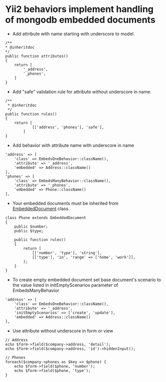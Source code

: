Yii2 behaviors implement handling of mongodb embedded documents
===============================================================

* Add attribute with name starting with underscore to model.
~~~
/**
* @inheritdoc
*/
public function attributes()
{
    return [
        '_address',
        '_phones',
    ]
}
~~~
* Add "safe" validation rule for attribute without underscore in name.
~~~
/**
 * @inheritdoc
 */
public function rules()
{
    return [
            [['address', 'phones'], 'safe'],
        ]
}
~~~
* Add behavior with attribute name with underscore in name
~~~
'address' => [
    'class' => EmbedsOneBehavior::className(),
    'attribute' => '_address',
    'embedded' => Address::className()
],
'phones' => [
    'class' => EmbedsManyBehavior::className(),
    'attribute' => '_phones',
    'embedded' => Phone::className()
],
~~~
* Your embedded documents must be inherited from [EmbeddedDocument](EmbeddedDocument.php) class.
~~~
class Phone extends EmbeddedDocument 
{
    public $number;
    public $type;
    
    public function rules()
    {
        return [
            [['number', 'type'], 'string'],
            [['type'], 'in', 'range' => ['home', 'work']],
        ];
    }
}
~~~
* To create empty embedded document set base document's scenario to the value listed in initEmptyScenarios parameter of EmbedsManyBehavior
~~~
'address' => [
    'class' => EmbedsOneBehavior::className(),
    'attribute' => '_address',
    'initEmptyScenarios' => ['create', 'update'],
    'embedded' => Address::className()
],
~~~
* Use attribute without underscore in form or view
~~~
// Address
echo $form->field($company->address, 'detail');
echo $form->field($company->address, 'id')->hiddenInput();

// Phones
foreach($company->phones as $key => $phone) {
    echo $form->field($phone, 'number');
    echo $form->field($phone, 'type');
}
~~~
